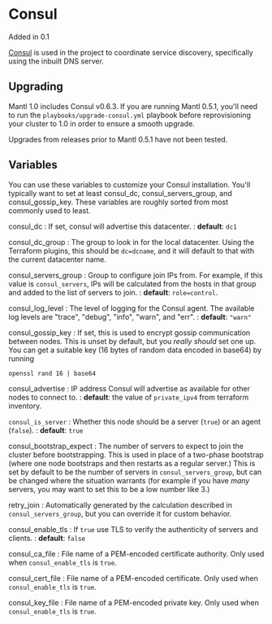Consul
======

Added in 0.1

[Consul](https://www.consul.io/) is used in the project to coordinate
service discovery, specifically using the inbuilt DNS server.

Upgrading
---------

Mantl 1.0 includes Consul v0.6.3. If you are running Mantl 0.5.1, you'll
need to run the `playbooks/upgrade-consul.yml` playbook before
reprovisioning your cluster to 1.0 in order to ensure a smooth upgrade.

Upgrades from releases prior to Mantl 0.5.1 have not been tested.

Variables
---------

You can use these variables to customize your Consul installation.
You'll typically want to set at least consul\_dc,
consul\_servers\_group, and consul\_gossip\_key. These variables are
roughly sorted from most commonly used to least.

consul\_dc
:   If set, consul will advertise this datacenter.
:   **default**: `dc1`

consul\_dc\_group
:   The group to look in for the local datacenter. Using the Terraform plugins, this should be `dc=dcname`, and it will default to that with the current datacenter name.

consul\_servers\_group
:   Group to configure join IPs from. For example, if this value is `consul_servers`, IPs will be calculated from the hosts in that group and added to the list of servers to join.
:   **default**: `role=control`.

consul\_log\_level
:   The level of logging for the Consul agent. The available log levels are "trace", "debug", "info", "warn", and "err".
:   **default**: `"warn"`

consul\_gossip\_key
:   If set, this is used to encrypt gossip communication between nodes. This is unset by default, but you *really should* set one up. You can get a suitable key (16 bytes of random data encoded in base64) by running
```shell
openssl rand 16 | base64
```

consul\_advertise
:   IP address Consul will advertise as available for other nodes to connect to.
:   **default**: the value of `private_ipv4` from terraform inventory.

`consul_is_server`
:   Whether this node should be a server (`true`) or an agent (`false`).
:   **default**: `true`

consul\_bootstrap\_expect
:   The number of servers to expect to join the cluster before bootstrapping. This is used in place of a two-phase bootstrap (where one node bootstraps and then restarts as a regular server.) This is set by default to be the number of servers in `consul_servers_group`, but can be changed where the situation warrants (for example if you have *many* servers, you may want to set this to be a low number like 3.)

retry\_join
:   Automatically generated by the calculation described in `consul_servers_group`, but you can override it for custom behavior.

consul\_enable\_tls
:   If `true` use TLS to verify the authenticity of servers and clients.
:   **default**: `false`

consul\_ca\_file
:   File name of a PEM-encoded certificate authority. Only used when
`consul_enable_tls` is `true`.

consul\_cert\_file
:   File name of a PEM-encoded certificate. Only used when `consul_enable_tls`
is `true`.

consul\_key\_file
:   File name of a PEM-encoded private key. Only used when `consul_enable_tls`
is `true`.
